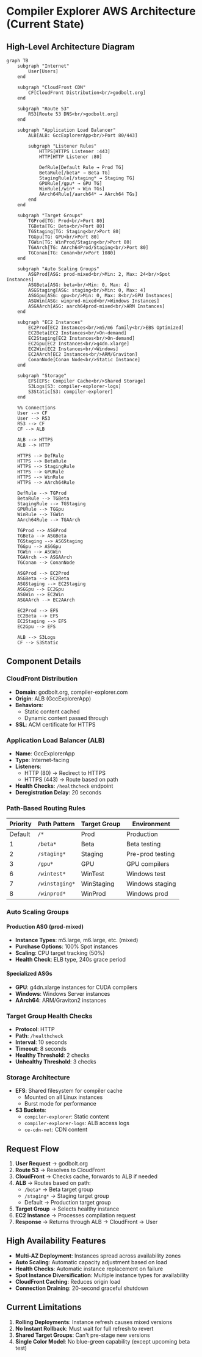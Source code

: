 # Compiler Explorer AWS Architecture (Current State)

## High-Level Architecture Diagram

```mermaid
graph TB
    subgraph "Internet"
        User[Users]
    end

    subgraph "CloudFront CDN"
        CF[CloudFront Distribution<br/>godbolt.org]
    end

    subgraph "Route 53"
        R53[Route 53 DNS<br/>godbolt.org]
    end

    subgraph "Application Load Balancer"
        ALB[ALB: GccExplorerApp<br/>Port 80/443]

        subgraph "Listener Rules"
            HTTPS[HTTPS Listener :443]
            HTTP[HTTP Listener :80]

            DefRule[Default Rule → Prod TG]
            BetaRule[/beta* → Beta TG]
            StagingRule[/staging* → Staging TG]
            GPURule[/gpu* → GPU TG]
            WinRule[/win* → Win TGs]
            AArch64Rule[/aarch64* → AArch64 TGs]
        end
    end

    subgraph "Target Groups"
        TGProd[TG: Prod<br/>Port 80]
        TGBeta[TG: Beta<br/>Port 80]
        TGStaging[TG: Staging<br/>Port 80]
        TGGpu[TG: GPU<br/>Port 80]
        TGWin[TG: WinProd/Staging<br/>Port 80]
        TGAArch[TG: AArch64Prod/Staging<br/>Port 80]
        TGConan[TG: Conan<br/>Port 1080]
    end

    subgraph "Auto Scaling Groups"
        ASGProd[ASG: prod-mixed<br/>Min: 2, Max: 24<br/>Spot Instances]
        ASGBeta[ASG: beta<br/>Min: 0, Max: 4]
        ASGStaging[ASG: staging<br/>Min: 0, Max: 4]
        ASGGpu[ASG: gpu<br/>Min: 0, Max: 8<br/>GPU Instances]
        ASGWin[ASG: winprod-mixed<br/>Windows Instances]
        ASGAArch[ASG: aarch64prod-mixed<br/>ARM Instances]
    end

    subgraph "EC2 Instances"
        EC2Prod[EC2 Instances<br/>m5/m6 family<br/>EBS Optimized]
        EC2Beta[EC2 Instances<br/>On-demand]
        EC2Staging[EC2 Instances<br/>On-demand]
        EC2Gpu[EC2 Instances<br/>g4dn.xlarge]
        EC2Win[EC2 Instances<br/>Windows]
        EC2AArch[EC2 Instances<br/>ARM/Graviton]
        ConanNode[Conan Node<br/>Static Instance]
    end

    subgraph "Storage"
        EFS[EFS: Compiler Cache<br/>Shared Storage]
        S3Logs[S3: compiler-explorer-logs]
        S3Static[S3: compiler-explorer]
    end

    %% Connections
    User --> CF
    User --> R53
    R53 --> CF
    CF --> ALB

    ALB --> HTTPS
    ALB --> HTTP

    HTTPS --> DefRule
    HTTPS --> BetaRule
    HTTPS --> StagingRule
    HTTPS --> GPURule
    HTTPS --> WinRule
    HTTPS --> AArch64Rule

    DefRule --> TGProd
    BetaRule --> TGBeta
    StagingRule --> TGStaging
    GPURule --> TGGpu
    WinRule --> TGWin
    AArch64Rule --> TGAArch

    TGProd --> ASGProd
    TGBeta --> ASGBeta
    TGStaging --> ASGStaging
    TGGpu --> ASGGpu
    TGWin --> ASGWin
    TGAArch --> ASGAArch
    TGConan --> ConanNode

    ASGProd --> EC2Prod
    ASGBeta --> EC2Beta
    ASGStaging --> EC2Staging
    ASGGpu --> EC2Gpu
    ASGWin --> EC2Win
    ASGAArch --> EC2AArch

    EC2Prod --> EFS
    EC2Beta --> EFS
    EC2Staging --> EFS
    EC2Gpu --> EFS

    ALB --> S3Logs
    CF --> S3Static
```

## Component Details

### CloudFront Distribution
- **Domain**: godbolt.org, compiler-explorer.com
- **Origin**: ALB (GccExplorerApp)
- **Behaviors**:
  - Static content cached
  - Dynamic content passed through
- **SSL**: ACM certificate for HTTPS

### Application Load Balancer (ALB)
- **Name**: GccExplorerApp
- **Type**: Internet-facing
- **Listeners**:
  - HTTP (80) → Redirect to HTTPS
  - HTTPS (443) → Route based on path
- **Health Checks**: `/healthcheck` endpoint
- **Deregistration Delay**: 20 seconds

### Path-Based Routing Rules
| Priority | Path Pattern | Target Group | Environment |
|----------|-------------|--------------|-------------|
| Default  | `/*`        | Prod         | Production  |
| 1        | `/beta*`    | Beta         | Beta testing |
| 2        | `/staging*` | Staging      | Pre-prod testing |
| 3        | `/gpu*`     | GPU          | GPU compilers |
| 6        | `/wintest*` | WinTest      | Windows test |
| 7        | `/winstaging*` | WinStaging | Windows staging |
| 8        | `/winprod*` | WinProd      | Windows prod |

### Auto Scaling Groups

#### Production ASG (prod-mixed)
- **Instance Types**: m5.large, m6.large, etc. (mixed)
- **Purchase Options**: 100% Spot instances
- **Scaling**: CPU target tracking (50%)
- **Health Check**: ELB type, 240s grace period

#### Specialized ASGs
- **GPU**: g4dn.xlarge instances for CUDA compilers
- **Windows**: Windows Server instances
- **AArch64**: ARM/Graviton2 instances

### Target Group Health Checks
- **Protocol**: HTTP
- **Path**: `/healthcheck`
- **Interval**: 10 seconds
- **Timeout**: 8 seconds
- **Healthy Threshold**: 2 checks
- **Unhealthy Threshold**: 3 checks

### Storage Architecture
- **EFS**: Shared filesystem for compiler cache
  - Mounted on all Linux instances
  - Burst mode for performance
- **S3 Buckets**:
  - `compiler-explorer`: Static content
  - `compiler-explorer-logs`: ALB access logs
  - `ce-cdn-net`: CDN content

## Request Flow

1. **User Request** → godbolt.org
2. **Route 53** → Resolves to CloudFront
3. **CloudFront** → Checks cache, forwards to ALB if needed
4. **ALB** → Routes based on path:
   - `/beta*` → Beta target group
   - `/staging*` → Staging target group
   - Default → Production target group
5. **Target Group** → Selects healthy instance
6. **EC2 Instance** → Processes compilation request
7. **Response** → Returns through ALB → CloudFront → User

## High Availability Features

- **Multi-AZ Deployment**: Instances spread across availability zones
- **Auto Scaling**: Automatic capacity adjustment based on load
- **Health Checks**: Automatic instance replacement on failure
- **Spot Instance Diversification**: Multiple instance types for availability
- **CloudFront Caching**: Reduces origin load
- **Connection Draining**: 20-second graceful shutdown

## Current Limitations

1. **Rolling Deployments**: Instance refresh causes mixed versions
2. **No Instant Rollback**: Must wait for full refresh to revert
3. **Shared Target Groups**: Can't pre-stage new versions
4. **Single Color Model**: No blue-green capability (except upcoming beta test)
